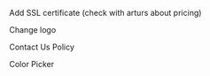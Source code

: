 
Add SSL certificate (check with arturs about pricing)

Change logo 

Contact Us
Policy

Color Picker




